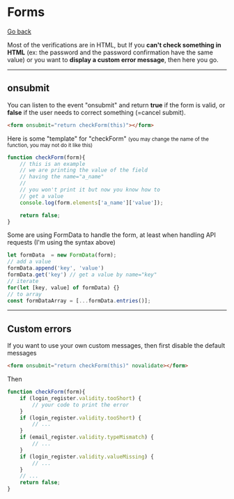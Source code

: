 # Forms

[Go back](../../../../../archives/info/web/_old#javascript-for-websites)

Most of the verifications are in HTML, but If you **can't check something in HTML** (ex: the password and the password confirmation have the same value) or you want to **display a custom error message**, then here you go.

<hr class="sl">

## onsubmit

You can listen to the event "onsubmit" and return **true** if the form is valid, or **false** if the user needs to correct something (=cancel submit).

```html
<form onsubmit="return checkForm(this)"></form>
```

Here is some "template" for "checkForm" <small>(you may change the name of the function, you may not do it like this)</small>

```js
function checkForm(form){
    // this is an example
    // we are printing the value of the field
    // having the name="a_name"
    //
    // you won't print it but now you know how to
    // get a value
    console.log(form.elements['a_name']['value']);

    return false;
}
```

Some are using FormData to handle the form, at least when handling API requests (I'm using the syntax above)

```js
let formData  = new FormData(form);
// add a value
formData.append('key', 'value')
formData.get('key') // get a value by name="key"
// iterate
for(let [key, value] of formData) {}
// to array
const formDataArray = [...formData.entries()];
```

<hr class="sr">

## Custom errors

If you want to use your own custom messages, then first disable the default messages

```html
<form onsubmit="return checkForm(this)" novalidate></form>
```

Then

```js
function checkForm(form){
    if (login_register.validity.tooShort) {
        // your code to print the error
    }
    if (login_register.validity.tooShort) {
        // ...
    }
    if (email_register.validity.typeMismatch) {
        // ...
    }
    if (login_register.validity.valueMissing) {
        // ...
    }
    // ...
    return false;
}
```